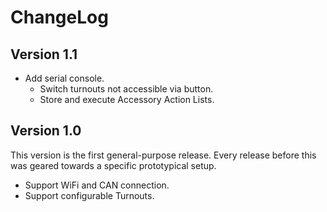 # ChangeLog

## Version 1.1

* Add serial console.
  * Switch turnouts not accessible via button.
  * Store and execute Accessory Action Lists.

## Version 1.0

This version is the first general-purpose release. Every release before this
was geared towards a specific prototypical setup.

* Support WiFi and CAN connection.
* Support configurable Turnouts.